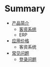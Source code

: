 # Summary

* [产品简介](README.md)
  * [客资系统](ke-zi-xi-tong.md)
  * ERP
* [应用价格](chapter1.md)
  * 客资系统
* [常见问题](www.md)
  * [登录问题](www/deng-lu-wen-ti.md)

